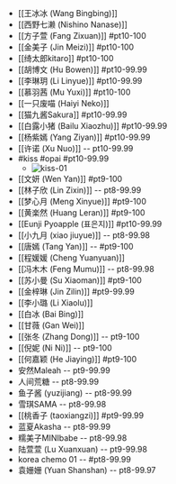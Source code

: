 - [[王冰冰 (Wang Bingbing)]]
- [[西野七濑 (Nishino Nanase)]]
- [[方子萱 (Fang Zixuan)]] #pt10-100
- [[金美子 (Jin Meizi)]] #pt10-100
- [[绮太郎kitaro]] #pt10-100
- [[胡博文 (Hu Bowen)]] #pt10-99.99
- [[李琳玥 (Li Linyue)]] #pt10-99.99
- [[慕羽茜 (Mu Yuxi)]] #pt10-100
- [[一只废喵 (Haiyi Neko)]]
- [[猫九酱Sakura]] #pt10-99.99
- [[白露小猪 (Bailu Xiaozhu)]] #pt10-99.99
- [[杨紫嫣 (Yang Ziyan)]] #pt10-99.99
- [[许诺 (Xu Nuo)]] -- pt10-99.99
- #kiss #opai #pt10-99.99
    - ![kiss-01](https://firebasestorage.googleapis.com/v0/b/firescript-577a2.appspot.com/o/imgs%2Fapp%2FXELiu-NovaKG%2FfalURiarbO.webp?alt=media&token=a0b2bbf5-b411-408b-9053-873562f634a9)
- [[文妍 (Wen Yan)]] #pt9-100
- [[林子欣 (Lin Zixin)]] -- pt8-99.99
- [[梦心月 (Meng Xinyue)]] #pt9-100
- [[黄楽然 (Huang Leran)]] #pt9-100
- [[Eunji Pyoapple (표은지)]] #pt10-99.99
- [[小九月 (xiao jiuyue)]] -- pt8-99.98
- [[唐嫣 (Tang Yan)]] -- #pt9-100
- [[程媛媛 (Cheng Yuanyuan)]]
- [[冯木木 (Feng Mumu)]] -- pt8-99.98
- [[苏小曼 (Su Xiaoman)]] #pt9-100
- [[金梓琳 (Jin Zilin)]] #pt9-99.99
- [[李小璐 (Li Xiaolu)]]
- [[白冰 (Bai Bing)]]
- [[甘薇 (Gan Wei)]]
- [[张冬 (Zhang Dong)]] -- pt9-100
- [[倪妮 (Ni Ni)]] -- pt9-100
- [[何嘉颖 (He Jiaying)]] #pt9-100
- 安然Maleah -- pt9-99.99
- 人间荒糖 -- pt8-99.99
- 鱼子酱 (yuzijiang) -- pt8-99.99
- 雪琪SAMA -- pt8-99.98
- [[桃香子 (taoxiangzi)]] #pt9-99.99
- 蓝夏Akasha -- pt8-99.99
- 糯美子MINIbabe -- pt8-99.98
- 陆萱萱 (Lu Xuanxuan) -- pt9-99.98
- korea chemo 01 -- #pt8-99.99
- 袁姗姗 (Yuan Shanshan) -- pt8-99.97
